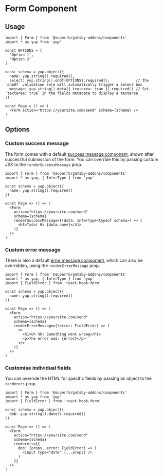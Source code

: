 # Form Component

## Usage

```tsx
import { Form } from '@superrb/gatsby-addons/components'
import * as yup from 'yup'

const OPTIONS = [
  'Option 1',
  'Option 2'
]

const schema = yup.object({
  name: yup.string().required(),
  select: yup.string().onOf(OPTIONS).required(),            // The `oneOf` validation rule will automatically trigger a select box
  message: yup.string().meta({ textarea: true }).required() // Set `textarea: true` in the fields metadata to display a textarea
})

const Page = () => (
  <Form action="https://yoursite.com/send" schema={schema} />
)
```

## Options

### Custom success message

The form comes with a default [success message component](./success-message.tsx), shown after successful submission of the form. You can override this by passing custom JSX to the `renderSuccessMessage` prop.

```tsx
import { Form } from '@superrb/gatsby-addons/components'
import * as yup, { InferType } from 'yup'

const schema = yup.object({
  name: yup.string().required()
})

const Page => () => (
  <Form
    action="https://yoursite.com/send"
    schema={schema}
    renderSuccessMessage={(data: InferType<typeof schema>) => (
      <h1>Tada! Hi {data.name}</h1>
    )}
  />
)
```

### Custom error message

There is also a default [error message component](./error-message.tsx), which can also be overridden, using the `renderErrorMessage` prop.

```tsx
import { Form } from '@superrb/gatsby-addons/components'
import * as yup, { InferType } from 'yup'
import { FieldError } from 'react-hook-form'

const schema = yup.object({
  name: yup.string().required()
})

const Page => () => (
  <Form
    action="https://yoursite.com/send"
    schema={schema}
    renderErrorMessage={(error: FieldError) => (
      <>
        <h1>Uh Oh! Something went wrong</h1>
        <p>The error was: {error}</p>
      </>
    )}
  />
)
```

### Customise individual fields

You can override the HTML for specific fields by passing an object to the `renderers` prop.

```tsx
import { Form } from '@superrb/gatsby-addons/components'
import * as yup from 'yup'
import { FieldError } from 'react-hook-form'

const schema = yup.object({
  dob: yup.string().date().required()
})

const Page => () => (
  <Form
    action="https://yoursite.com/send"
    schema={schema}
    renderers={{
      dob: (props, error: FieldError) => (
        <input type="date" {...props} />
      )
    }}
  />
)
```
